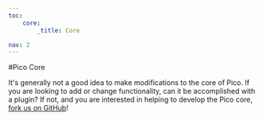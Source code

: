 ```yaml
---
toc:
    core:
        _title: Core

nav: 2
---
```


#Pico Core

It's generally not a good idea to make modifications to the core of Pico. If you
are looking to add or change functionality, can it be accomplished with a plugin?
If not, and you are interested in helping to develop the Pico core, [fork us on GitHub](https://github.com/picocms/Pico)!
